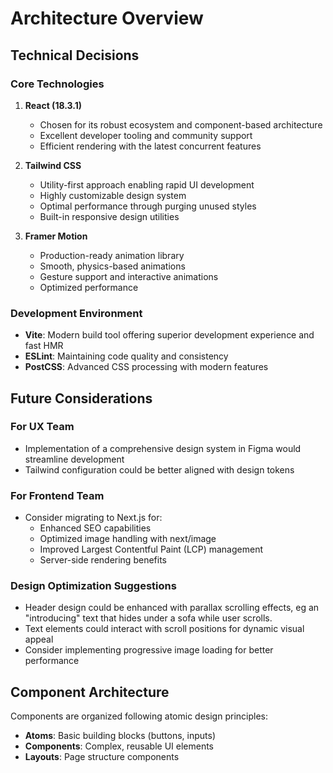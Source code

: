 # Architecture Overview

## Technical Decisions

### Core Technologies

1. **React (18.3.1)**
   - Chosen for its robust ecosystem and component-based architecture
   - Excellent developer tooling and community support
   - Efficient rendering with the latest concurrent features

2. **Tailwind CSS**
   - Utility-first approach enabling rapid UI development
   - Highly customizable design system
   - Optimal performance through purging unused styles
   - Built-in responsive design utilities

3. **Framer Motion**
   - Production-ready animation library
   - Smooth, physics-based animations
   - Gesture support and interactive animations
   - Optimized performance

### Development Environment

- **Vite**: Modern build tool offering superior development experience and fast HMR
- **ESLint**: Maintaining code quality and consistency
- **PostCSS**: Advanced CSS processing with modern features

## Future Considerations

### For UX Team
- Implementation of a comprehensive design system in Figma would streamline development
- Tailwind configuration could be better aligned with design tokens

### For Frontend Team
- Consider migrating to Next.js for:
  - Enhanced SEO capabilities
  - Optimized image handling with next/image
  - Improved Largest Contentful Paint (LCP) management
  - Server-side rendering benefits

### Design Optimization Suggestions
- Header design could be enhanced with parallax scrolling effects, eg an "introducing" text that hides under a sofa while user scrolls.
- Text elements could interact with scroll positions for dynamic visual appeal
- Consider implementing progressive image loading for better performance

## Component Architecture

Components are organized following atomic design principles:
- **Atoms**: Basic building blocks (buttons, inputs)
- **Components**: Complex, reusable UI elements
- **Layouts**: Page structure components